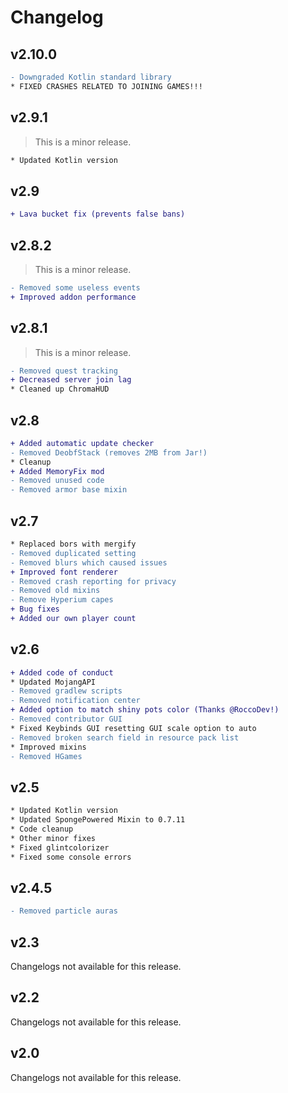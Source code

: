 # Changelog

## v2.10.0

```diff
- Downgraded Kotlin standard library
* FIXED CRASHES RELATED TO JOINING GAMES!!!
```

## v2.9.1

> This is a minor release.

```diff
* Updated Kotlin version
```

## v2.9

```diff
+ Lava bucket fix (prevents false bans)
```

## v2.8.2

> This is a minor release.

```diff
- Removed some useless events
+ Improved addon performance
```

## v2.8.1

> This is a minor release.

```diff
- Removed quest tracking
+ Decreased server join lag
* Cleaned up ChromaHUD
```

## v2.8

```diff
+ Added automatic update checker
- Removed DeobfStack (removes 2MB from Jar!)
* Cleanup
+ Added MemoryFix mod
- Removed unused code
- Removed armor base mixin
```

## v2.7

```diff
* Replaced bors with mergify
- Removed duplicated setting
- Removed blurs which caused issues
+ Improved font renderer
- Removed crash reporting for privacy
- Removed old mixins
- Remove Hyperium capes
+ Bug fixes
+ Added our own player count
```

## v2.6

```diff
+ Added code of conduct
* Updated MojangAPI
- Removed gradlew scripts
- Removed notification center
+ Added option to match shiny pots color (Thanks @RoccoDev!)
- Removed contributor GUI
* Fixed Keybinds GUI resetting GUI scale option to auto
- Removed broken search field in resource pack list
* Improved mixins
- Removed HGames
```

## v2.5

```diff
* Updated Kotlin version
* Updated SpongePowered Mixin to 0.7.11
* Code cleanup
* Other minor fixes
* Fixed glintcolorizer
* Fixed some console errors
```

## v2.4.5

```diff
- Removed particle auras
```

## v2.3

Changelogs not available for this release.

## v2.2

Changelogs not available for this release.

## v2.0

Changelogs not available for this release.
